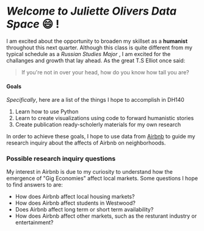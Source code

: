 # __*Welcome to Juliette Olivers Data Space*__ :smile: !
I am excited about the opportunity to broaden my skillset as a **humanist** throughout this next quarter.
Although this class is quite different from my typical schedule as a _Russian Studies Major_ , 
I am excited for the challanges and growth that lay ahead.
  As the great T.S Elliot once said:
>If you're not in over your head,
>how do you know how tall you are?
#### Goals
_Specifically_, here are a list of the things I hope to accomplish in DH140
1. Learn how to use Python 
2. Learn to create visualizations using code to forward humanistic stories
3. Create publication ready-scholerly materials for my own research 

In order to achieve these goals, I hope to use data from [Airbnb](http://insideairbnb.com/get-the-data.html)
 to guide my research inquiry about the affects of Airbnb on neighborhoods.
### Possible research inquiry questions
My interest in Airbnb is due to my curiosity to understand how the emergence of "Gig Economies" affect local markets.
Some questions I hope to find answers to are:
* How does Airbnb affect local housing markets?
* How does Airbnb affect students in Westwood?
* Does Airbnb affect long term or short term availability?
* How does Airbnb affect other markets, such as the resturant industry or entertainment? 
